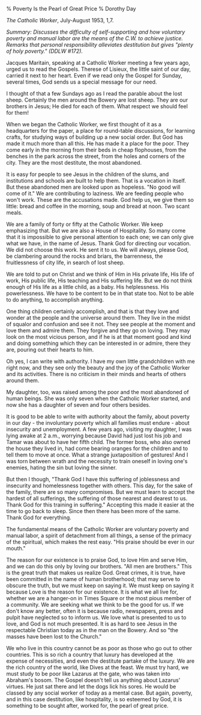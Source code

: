 % Poverty Is the Pearl of Great Price
% Dorothy Day

*The Catholic Worker*, July-August 1953, 1,7.

*Summary: Discusses the difficulty of self-supporting and how voluntary
poverty and manual labor are the means of the C.W. to achieve justice.
Remarks that personal responsibility alleviates destitution but gives
"plenty of holy poverty." (DDLW \#172).*

Jacques Maritain, speaking at a Catholic Worker meeting a few years ago,
urged us to read the Gospels. Therese of Lisieux, the little saint of
our day, carried it next to her heart. Even if we read only the Gospel
for Sunday, several times, God sends us a special message for our need.

I thought of that a few Sundays ago as I read the parable about the lost
sheep. Certainly the men around the Bowery are lost sheep. They are our
brothers in Jesus; He died for each of them. What respect we should feel
for them!

When we began the Catholic Worker, we first thought of it as a
headquarters for the paper, a place for round-table discussions, for
learning crafts, for studying ways of building up a new social order.
But God has made it much more than all this. He has made it a place for
the poor. They come early in the morning from their beds in cheap
flophouses, from the benches in the park across the street, from the
holes and corners of the city. They are the most destitute, the most
abandoned.

It is easy for people to see Jesus in the children of the slums, and
institutions and schools are built to help them. That is a vocation in
itself. But these abandoned men are looked upon as hopeless. "No good
will come of it." We are contributing to laziness. We are feeding people
who won't work. These are the accusations made. God help us, we give
them so little: bread and coffee in the morning, soup and bread at noon.
Two scant meals.

We are a family of forty or fifty at the Catholic Worker. We keep
emphasizing that. But we are also a House of Hospitality. So many come
that it is impossible to give personal attention to each one; we can
only give what we have, in the name of Jesus. Thank God for directing
our vocation. We did not choose this work. He sent it to us. We will
always, please God, be clambering around the rocks and briars, the
barrenness, the fruitlessness of city life, in search of lost sheep.

We are told to put on Christ and we think of Him in His private life,
His life of work, His public life, His teaching and His suffering life.
But we do not think enough of His life as a little child, as a baby. His
helplessness. His powerlessness. We have to be content to be in that
state too. Not to be able to do anything, to accomplish anything.

One thing children certainly accomplish, and that is that they love and
wonder at the people and the universe around them. They live in the
midst of squalor and confusion and see it not. They see people at the
moment and love them and admire them. They forgive and they go on
loving. They may look on the most vicious person, and if he is at that
moment good and kind and doing something which they can be interested in
or admire, there they are, pouring out their hearts to him.

Oh yes, I can write with authority. I have my own little grandchildren
with me right now, and they see only the beauty and the joy of the
Catholic Worker and its activities. There is no criticism in their minds
and hearts of others around them.

My daughter, too, was raised among the poor and the most abandoned of
human beings. She was only seven when the Catholic Worker started, and
now she has a daughter of seven and four others besides.

It is good to be able to write with authority about the family, about
poverty in our day - the involuntary poverty which all families must
endure - about insecurity and unemployment. A few years ago, visiting my
daughter, I was lying awake at 2 a.m., worrying because David had just
lost his job and Tamar was about to have her fifth child. The former
boss, who also owned the house they lived in, had come bearing oranges
for the children and to tell them to move at once. What a strange
juxtaposition of gestures! And I was torn between wrath and the
necessity to train oneself in loving one's enemies, hating the sin but
loving the sinner.

But then I though, "Thank God I have this suffering of joblessness and
insecurity and homelessness together with others. This day, for the sake
of the family, there are so many compromises. But we must learn to
accept the hardest of all sufferings, the suffering of those nearest and
dearest to us. Thank God for this training in suffering." Accepting this
made it easier at the time to go back to sleep. Since then there has
been more of the same. Thank God for everything.

The fundamental means of the Catholic Worker are voluntary poverty and
manual labor, a spirit of detachment from all things, a sense of the
primacy of the spiritual, which makes the rest easy. "His praise should
be ever in our mouth."

The reason for our existence is to praise God, to love Him and serve
Him, and we can do this only by loving our brothers. "All men are
brothers." This is the great truth that makes us realize God. Great
crimes, it is true, have been committed in the name of human
brotherhood; that may serve to obscure the truth, but we must keep on
saying it. We must keep on saying it because Love is the reason for our
existence. It is what we all live for, whether we are a hanger-on in
Times Square or the most pious member of a community. We are seeking
what we think to be the good for us. If we don't know any better, often
it is because radio, newspapers, press and pulpit have neglected so to
inform us. We love what is presented to us to love, and God is not much
presented. It is as hard to see Jesus in the respectable Christian today
as in the man on the Bowery. And so "the masses have been lost to the
Church."

We who live in this country cannot be as poor as those who go out to
other countries. This is so rich a country that luxury has developed at
the expense of necessities, and even the destitute partake of the
luxury. We are the rich country of the world, like Dives at the feast.
We must try hard, we must study to be poor like Lazarus at the gate, who
was taken into Abraham's bosom. The Gospel doesn't tell us anything
about Lazarus' virtues. He just sat there and let the dogs lick his
sores. He would be classed by any social worker of today as a mental
case. But again, poverty, and in this case destitution, like
hospitality, is so esteemed by God, it is something to be sought after,
worked for, the pearl of great price.
